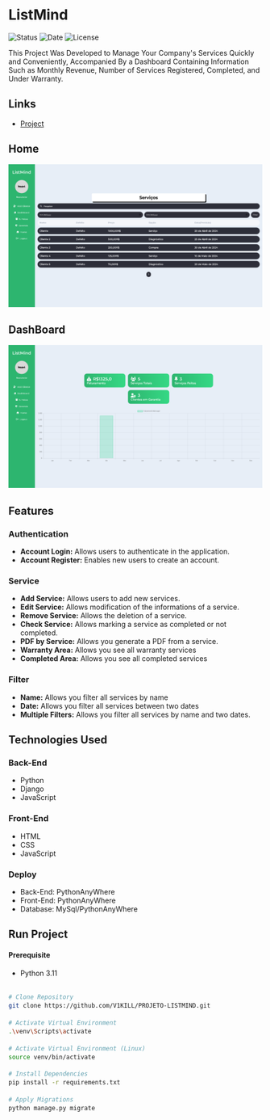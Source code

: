 # ListMind

![Status](https://img.shields.io/badge/STATUS-FINISHED-44CC11)
![Date](https://img.shields.io/badge/RELEASEDATE-DECEMBER-44CC11)
![License](https://img.shields.io/badge/LICENSE-MTI-44CC11)

This Project Was Developed to Manage Your Company's Services Quickly and Conveniently, Accompanied By a Dashboard Containing Information Such as Monthly Revenue, Number of Services Registered, Completed, and Under Warranty.

## Links

- [Project](https:/listminder.pythonanywhere.com/)

## Home

![Home Layout](./assets/listmindhome.png)

## DashBoard

![Home Layout](./assets/listminddashboard.png)

## Features

### Authentication

- **Account Login:** Allows users to authenticate in the application.
- **Account Register:** Enables new users to create an account.

### Service

- **Add Service:** Allows users to add new services.
- **Edit Service:** Allows modification of the informations of a service.
- **Remove Service:** Allows the deletion of a service.
- **Check Service:** Allows marking a service as completed or not completed.
- **PDF by Service:** Allows you generate a PDF from a service.
- **Warranty Area:** Allows you see all warranty services
- **Completed Area:** Allows you see all completed services

### Filter

- **Name:** Allows you filter all services by name
- **Date:** Allows you filter all services between two dates
- **Multiple Filters:** Allows you filter all services by name and two dates.

## Technologies Used

### Back-End
- Python
- Django
- JavaScript

### Front-End
- HTML
- CSS
- JavaScript

### Deploy
- Back-End: PythonAnyWhere
- Front-End: PythonAnyWhere
- Database: MySql/PythonAnyWhere

## Run Project

#### Prerequisite
- Python 3.11

```bash

# Clone Repository
git clone https://github.com/V1KILL/PROJETO-LISTMIND.git

# Activate Virtual Environment
.\venv\Scripts\activate

# Activate Virtual Environment (Linux)
source venv/bin/activate

# Install Dependencies
pip install -r requirements.txt

# Apply Migrations
python manage.py migrate
